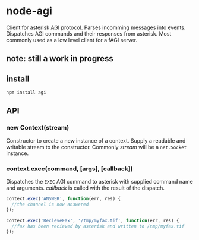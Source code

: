 # node-agi

Client for asterisk AGI protocol.  Parses incomming messages into events.  Dispatches AGI commands and their responses from asterisk.  Most commonly used as a low level client for a fAGI server.

## note: still a work in progress

## install
```
npm install agi
```

## API

### new Context(stream)

Constructor to create a new instance of a context.  Supply a readable and writable stream to the constructor.  Commonly _stream_ will be a `net.Socket` instance.

### context.exec(command, [args], [callback])

Dispatches the `EXEC` AGI command to asterisk with supplied command name and arguments.  _callback_ is called with the result of the dispatch.

```js
context.exec('ANSWER', function(err, res) {
  //the channel is now answered
});

context.exec('RecieveFax', '/tmp/myfax.tif', function(err, res) {
  //fax has been recieved by asterisk and written to /tmp/myfax.tif
});
```
